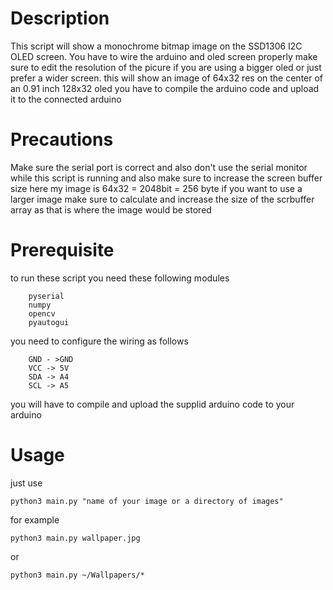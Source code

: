 # Description

This script will show a monochrome bitmap image on the SSD1306 I2C OLED screen.
You have to wire the arduino and oled screen properly
make sure to edit the resolution of the picure if you are using
a bigger oled or just prefer a wider screen.
this will show an image of 64x32 res on the center of an 0.91 inch 128x32 oled
you have to compile the arduino code and upload it to the connected arduino 


# Precautions
Make sure the serial port is correct and also don't use the serial monitor while
this script is running and also make sure to increase the screen buffer size
here my image is 64x32  = 2048bit = 256 byte
if you want to use a larger image make sure to calculate and increase the size of
the scrbuffer array as that is where the image would be stored


# Prerequisite
to run these script you need these following modules
    
        pyserial
        numpy
        opencv
        pyautogui

you need to configure the wiring as follows 
    
        GND - >GND
        VCC -> 5V
        SDA -> A4
        SCL -> A5

you will have to compile and upload the supplid arduino code to your arduino

# Usage
just use 

    python3 main.py "name of your image or a directory of images"

for example

    python3 main.py wallpaper.jpg
or
    
    python3 main.py ~/Wallpapers/*
